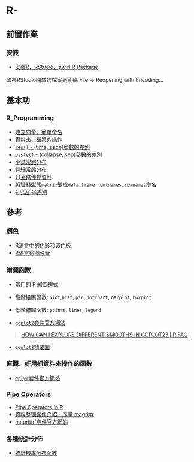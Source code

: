 # R-

## 前置作業

### 安裝

* [安裝R、RStudio、swirl R Package](https://github.com/Jiaaa1014/R-/blob/master/installation.R)

如果RStudio開啟的檔案是亂碼
File -> Reopening with Encoding...

## 基本功

### R_Programming

* [建立向量，簡單命名](https://github.com/Jiaaa1014/R-/blob/master/R_programming/R_Pro01-04.R#L2)
* [資料夾、檔案的操作](https://github.com/Jiaaa1014/R-/blob/master/R_programming/R_Pro01-04.R#L23)
* [`rep()` - (time, each)參數的差別](https://github.com/Jiaaa1014/R-/blob/master/R_programming/R_Pro01-04.R#L89)
* [`paste()` - (collapse, sep)參數的差別](https://github.com/Jiaaa1014/R-/blob/master/R_programming/R_Pro01-04.R#L118)
* [小試常態分布](https://github.com/Jiaaa1014/R-/blob/master/R_programming/R_Pro05-08.R#L9)
* [詳細常態分布](https://github.com/programmermagazine/201303/blob/master/source/article3.md)
* [`[]`丟條件抓資料](https://github.com/Jiaaa1014/R-/blob/master/R_programming/R_Pro05-08.R#L33)
* [將資料型態`matrix`變成`data.frame`，`colnames`, `rownames`命名](https://github.com/Jiaaa1014/R-/blob/master/R_programming/R_Pro05-08.R#L122)
* [`&` 以及 `&&`差別](https://github.com/Jiaaa1014/R-/blob/master/R_programming/R_Pro05-08.R#L159)
## 參考
### 顏色

* [R语言中的色彩和调色板](http://iccm.cc/colors-and-palettes-in-r-language/)
* [R语言绘图设备](http://blog.csdn.net/hongweigg/article/details/45242383)

### 繪圖函數

* [常用的 R 繪圖程式](http://web.ntpu.edu.tw/~cflin/Teach/R/R06EN06Graphics.pdf)

 * 高階繪圖函數: `plot`,`hist`, `pie`, `dotchart`, `barplot`, `boxplot`
 * 低階繪圖函數: `points`, `lines`, `legend`
 
 * [`ggplot2`套件官方網站](http://ggplot2.tidyverse.org/index.html)
 > [HOW CAN I EXPLORE DIFFERENT SMOOTHS IN GGPLOT2? | R FAQ](https://stats.idre.ucla.edu/r/faq/how-can-i-explore-different-smooths-in-ggplot2/)
 * [`ggplot2`精要圖](https://www.rstudio.com/wp-content/uploads/2015/03/ggplot2-cheatsheet.pdf)

### 直觀、好用抓資料來操作的函數

 * [`dplyr`套件官方網站](http://dplyr.tidyverse.org/reference/index.html)
 
### Pipe Operators
* [Pipe Operators in R](http://chingchuan-chen.github.io/posts/2016/07/10/pipe-operators-in-R)
* [資料整理套件介紹 - 序章 magrittr](https://www.ptt.cc/bbs/R_Language/M.1437452331.A.CD1.html)
* [magrittr`套件官方網站](https://cran.r-project.org/web/packages/magrittr/vignettes/magrittr.html)

### 各種統計分佈
* [統計機率分布函數](http://www.learn-r-the-easy-way.tw/chapters/20)
